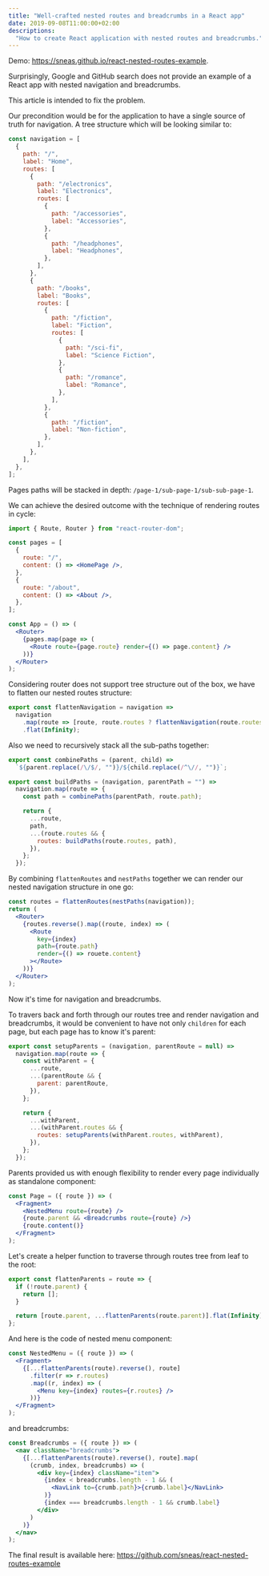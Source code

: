 ```yaml
---
title: "Well-crafted nested routes and breadcrumbs in a React app"
date: 2019-09-08T11:00:00+02:00
descriptions:
  "How to create React application with nested routes and breadcrumbs."
---
```


Demo: https://sneas.github.io/react-nested-routes-example.

Surprisingly, Google and GitHub search does not provide an example of a React
app with nested navigation and breadcrumbs.

This article is intended to fix the problem.

Our precondition would be for the application to have a single source of truth
for navigation. A tree structure which will be looking similar to:

```jsx
const navigation = [
  {
    path: "/",
    label: "Home",
    routes: [
      {
        path: "/electronics",
        label: "Electronics",
        routes: [
          {
            path: "/accessories",
            label: "Accessories",
          },
          {
            path: "/headphones",
            label: "Headphones",
          },
        ],
      },
      {
        path: "/books",
        label: "Books",
        routes: [
          {
            path: "/fiction",
            label: "Fiction",
            routes: [
              {
                path: "/sci-fi",
                label: "Science Fiction",
              },
              {
                path: "/romance",
                label: "Romance",
              },
            ],
          },
          {
            path: "/fiction",
            label: "Non-fiction",
          },
        ],
      },
    ],
  },
];
```

Pages paths will be stacked in depth: `/page-1/sub-page-1/sub-sub-page-1`.

We can achieve the desired outcome with the technique of rendering routes in
cycle:

```jsx
import { Route, Router } from "react-router-dom";

const pages = [
  {
    route: "/",
    content: () => <HomePage />,
  },
  {
    route: "/about",
    content: () => <About />,
  },
];

const App = () => (
  <Router>
    {pages.map(page => (
      <Route route={page.route} render={() => page.content} />
    ))}
  </Router>
);
```

Considering router does not support tree structure out of the box, we have to
flatten our nested routes structure:

```jsx
export const flattenNavigation = navigation =>
  navigation
    .map(route => [route, route.routes ? flattenNavigation(route.routes) : []])
    .flat(Infinity);
```

Also we need to recursively stack all the sub-paths together:

```jsx
export const combinePaths = (parent, child) =>
  `${parent.replace(/\/$/, "")}/${child.replace(/^\//, "")}`;

export const buildPaths = (navigation, parentPath = "") =>
  navigation.map(route => {
    const path = combinePaths(parentPath, route.path);

    return {
      ...route,
      path,
      ...(route.routes && {
        routes: buildPaths(route.routes, path),
      }),
    };
  });
```

By combining `flattenRoutes` and `nestPaths` together we can render our nested
navigation structure in one go:

```jsx
const routes = flattenRoutes(nestPaths(navigation));
return (
  <Router>
    {routes.reverse().map((route, index) => (
      <Route
        key={index}
        path={route.path}
        render={() => rouete.content}
      ></Route>
    ))}
  </Router>
);
```

Now it's time for navigation and breadcrumbs.

To travers back and forth through our routes tree and render navigation and
breadcrumbs, it would be convenient to have not only `children` for each page,
but each page has to know it's parent:

```jsx
export const setupParents = (navigation, parentRoute = null) =>
  navigation.map(route => {
    const withParent = {
      ...route,
      ...(parentRoute && {
        parent: parentRoute,
      }),
    };

    return {
      ...withParent,
      ...(withParent.routes && {
        routes: setupParents(withParent.routes, withParent),
      }),
    };
  });
```

Parents provided us with enough flexibility to render every page individually as
standalone component:

```jsx
const Page = ({ route }) => (
  <Fragment>
    <NestedMenu route={route} />
    {route.parent && <Breadcrumbs route={route} />}
    {route.content()}
  </Fragment>
);
```

Let's create a helper function to traverse through routes tree from leaf to the
root:

```js
export const flattenParents = route => {
  if (!route.parent) {
    return [];
  }

  return [route.parent, ...flattenParents(route.parent)].flat(Infinity);
};
```

And here is the code of nested menu component:

```jsx
const NestedMenu = ({ route }) => (
  <Fragment>
    {[...flattenParents(route).reverse(), route]
      .filter(r => r.routes)
      .map((r, index) => (
        <Menu key={index} routes={r.routes} />
      ))}
  </Fragment>
);
```

and breadcrumbs:

```jsx
const Breadcrumbs = ({ route }) => (
  <nav className="breadcrumbs">
    {[...flattenParents(route).reverse(), route].map(
      (crumb, index, breadcrumbs) => (
        <div key={index} className="item">
          {index < breadcrumbs.length - 1 && (
            <NavLink to={crumb.path}>{crumb.label}</NavLink>
          )}
          {index === breadcrumbs.length - 1 && crumb.label}
        </div>
      )
    )}
  </nav>
);
```

The final result is available here:
https://github.com/sneas/react-nested-routes-example
